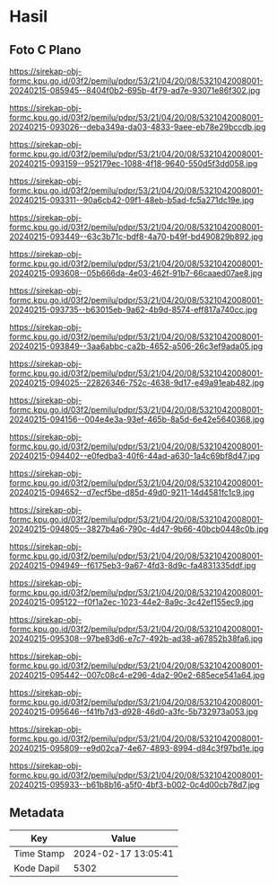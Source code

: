 # Hasil

## Foto C Plano

https://sirekap-obj-formc.kpu.go.id/03f2/pemilu/pdpr/53/21/04/20/08/5321042008001-20240215-085945--8404f0b2-695b-4f79-ad7e-93071e86f302.jpg

https://sirekap-obj-formc.kpu.go.id/03f2/pemilu/pdpr/53/21/04/20/08/5321042008001-20240215-093026--deba349a-da03-4833-9aee-eb78e29bccdb.jpg

https://sirekap-obj-formc.kpu.go.id/03f2/pemilu/pdpr/53/21/04/20/08/5321042008001-20240215-093159--952179ec-1088-4f18-9640-550d5f3dd058.jpg

https://sirekap-obj-formc.kpu.go.id/03f2/pemilu/pdpr/53/21/04/20/08/5321042008001-20240215-093311--90a6cb42-09f1-48eb-b5ad-fc5a271dc19e.jpg

https://sirekap-obj-formc.kpu.go.id/03f2/pemilu/pdpr/53/21/04/20/08/5321042008001-20240215-093449--63c3b71c-bdf8-4a70-b49f-bd490829b892.jpg

https://sirekap-obj-formc.kpu.go.id/03f2/pemilu/pdpr/53/21/04/20/08/5321042008001-20240215-093608--05b666da-4e03-462f-91b7-66caaed07ae8.jpg

https://sirekap-obj-formc.kpu.go.id/03f2/pemilu/pdpr/53/21/04/20/08/5321042008001-20240215-093735--b63015eb-9a62-4b9d-8574-eff817a740cc.jpg

https://sirekap-obj-formc.kpu.go.id/03f2/pemilu/pdpr/53/21/04/20/08/5321042008001-20240215-093849--3aa6abbc-ca2b-4652-a506-26c3ef9ada05.jpg

https://sirekap-obj-formc.kpu.go.id/03f2/pemilu/pdpr/53/21/04/20/08/5321042008001-20240215-094025--22826346-752c-4638-9d17-e49a91eab482.jpg

https://sirekap-obj-formc.kpu.go.id/03f2/pemilu/pdpr/53/21/04/20/08/5321042008001-20240215-094156--004e4e3a-93ef-465b-8a5d-6e42e5640368.jpg

https://sirekap-obj-formc.kpu.go.id/03f2/pemilu/pdpr/53/21/04/20/08/5321042008001-20240215-094402--e0fedba3-40f6-44ad-a630-1a4c69bf8d47.jpg

https://sirekap-obj-formc.kpu.go.id/03f2/pemilu/pdpr/53/21/04/20/08/5321042008001-20240215-094652--d7ecf5be-d85d-49d0-9211-14d4581fc1c9.jpg

https://sirekap-obj-formc.kpu.go.id/03f2/pemilu/pdpr/53/21/04/20/08/5321042008001-20240215-094805--3827b4a6-790c-4d47-9b66-40bcb0448c0b.jpg

https://sirekap-obj-formc.kpu.go.id/03f2/pemilu/pdpr/53/21/04/20/08/5321042008001-20240215-094949--f6175eb3-9a67-4fd3-8d9c-fa4831335ddf.jpg

https://sirekap-obj-formc.kpu.go.id/03f2/pemilu/pdpr/53/21/04/20/08/5321042008001-20240215-095122--f0f1a2ec-1023-44e2-8a9c-3c42ef155ec9.jpg

https://sirekap-obj-formc.kpu.go.id/03f2/pemilu/pdpr/53/21/04/20/08/5321042008001-20240215-095308--97be83d6-e7c7-492b-ad38-a67852b38fa6.jpg

https://sirekap-obj-formc.kpu.go.id/03f2/pemilu/pdpr/53/21/04/20/08/5321042008001-20240215-095442--007c08c4-e296-4da2-90e2-685ece541a64.jpg

https://sirekap-obj-formc.kpu.go.id/03f2/pemilu/pdpr/53/21/04/20/08/5321042008001-20240215-095646--f41fb7d3-d928-46d0-a3fc-5b732973a053.jpg

https://sirekap-obj-formc.kpu.go.id/03f2/pemilu/pdpr/53/21/04/20/08/5321042008001-20240215-095809--e9d02ca7-4e67-4893-8994-d84c3f97bd1e.jpg

https://sirekap-obj-formc.kpu.go.id/03f2/pemilu/pdpr/53/21/04/20/08/5321042008001-20240215-095933--b61b8b16-a5f0-4bf3-b002-0c4d00cb78d7.jpg


## Metadata

| Key        | Value               |
| ---------- | ------------------- |
| Time Stamp | 2024-02-17 13:05:41 |
| Kode Dapil | 5302                |



